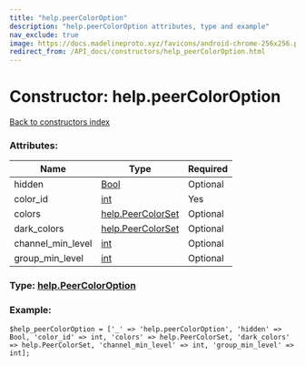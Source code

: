 ```yaml
---
title: "help.peerColorOption"
description: "help.peerColorOption attributes, type and example"
nav_exclude: true
image: https://docs.madelineproto.xyz/favicons/android-chrome-256x256.png
redirect_from: /API_docs/constructors/help_peerColorOption.html
---
```

# Constructor: help.peerColorOption  
[Back to constructors index](/API_docs/constructors/index.html)



### Attributes:

| Name     |    Type       | Required |
|----------|---------------|----------|
|hidden|[Bool](/API_docs/types/Bool.html) | Optional|
|color\_id|[int](/API_docs/types/int.html) | Yes|
|colors|[help.PeerColorSet](/API_docs/constructors/help.PeerColorSet.html) | Optional|
|dark\_colors|[help.PeerColorSet](/API_docs/constructors/help.PeerColorSet.html) | Optional|
|channel\_min\_level|[int](/API_docs/types/int.html) | Optional|
|group\_min\_level|[int](/API_docs/types/int.html) | Optional|



### Type: [help.PeerColorOption](/API_docs/types/help.PeerColorOption.html)


### Example:

```
$help_peerColorOption = ['_' => 'help.peerColorOption', 'hidden' => Bool, 'color_id' => int, 'colors' => help.PeerColorSet, 'dark_colors' => help.PeerColorSet, 'channel_min_level' => int, 'group_min_level' => int];
```  
